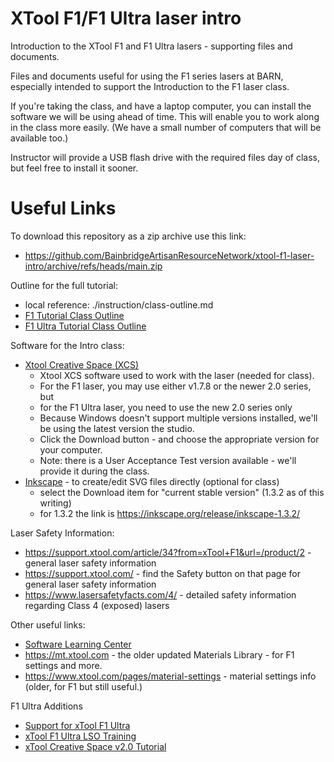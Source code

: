 # XTool F1/F1 Ultra laser intro

Introduction to the XTool F1 and F1 Ultra lasers - supporting files and documents.

Files and documents useful for using the F1 series lasers at BARN, especially intended to support the Introduction to the F1 laser class.

If you're taking the class, and have a laptop computer, you can install the software we will be using ahead of time.
This will enable you to work along in the class more easily. (We have a small number of computers that will be available too.)

Instructor will provide a USB flash drive with the required files day of class, but feel free to install it sooner.


# Useful Links

To download this repository as a zip archive use this link:
  - https://github.com/BainbridgeArtisanResourceNetwork/xtool-f1-laser-intro/archive/refs/heads/main.zip

Outline for the full tutorial:
  - local reference: ./instruction/class-outline.md
  - [F1 Tutorial Class Outline](./instruction/class-outline.md)
  - [F1 Ultra Tutorial Class Outline](./instruction/f1-ultra-class-outline.md)

Software for the Intro class:
  
  - [Xtool Creative Space (XCS)](https://www.xtool.com/pages/software) 
  	- Xtool XCS software used to work with the laser (needed for class).
    - For the F1 laser, you may use either v1.7.8 or the newer 2.0 series, but
    - for the F1 Ultra laser, you need to use the new 2.0 series only
    - Because Windows doesn't support multiple versions installed, we'll be using the latest version
      the studio.
    - Click the Download button - and choose the appropriate version for your computer.
    - Note: there is a User Acceptance Test version available - we'll provide it during the class.
  - [Inkscape](https://inkscape.org) - to create/edit SVG files directly (optional for class)
    - select the Download item for "current stable version" (1.3.2 as of this writing)
    - for 1.3.2 the link is https://inkscape.org/release/inkscape-1.3.2/

Laser Safety Information:
  - https://support.xtool.com/article/34?from=xTool+F1&url=/product/2 - general laser safety information
  - https://support.xtool.com/ - find the Safety button on that page for general laser safety information
  - https://www.lasersafetyfacts.com/4/ - detailed safety information regarding Class 4 (exposed) lasers

Other useful links:
  - [Software Learning Center](https://support.xtool.com/learning-center)
  - https://mt.xtool.com - the older updated Materials Library - for F1 settings and more.
  - https://www.xtool.com/pages/material-settings - material settings info (older, for F1 but still useful.)

F1 Ultra Additions
  - [Support for xTool F1 Ultra](https://support.xtool.com/product/33)
  - [xTool F1 Ultra LSO Training](https://support.xtool.com/article/1321)
  - [xTool Creative Space v2.0 Tutorial](https://support.xtool.com/learning-center/collection/33)

